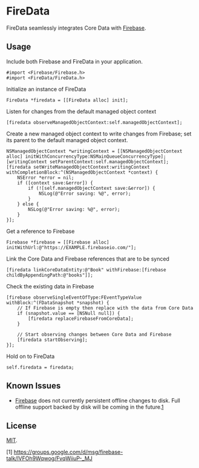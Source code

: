 FireData
========
FireData seamlessly integrates Core Data with [Firebase](http://www.firebase.com).


Usage
-----
Include both Firebase and FireData in your application.

    #import <Firebase/Firebase.h>
    #import <FireData/FireData.h>

Initialize an instance of FireData
    
    FireData *firedata = [[FireData alloc] init];
        
Listen for changes from the default managed object context

    [firedata observeManagedObjectContext:self.managedObjectContext];
    
Create a new managed object context to write changes from Firebase; set its parent to the default managed object context.

    NSManagedObjectContext *writingContext = [[NSManagedObjectContext alloc] initWithConcurrencyType:NSMainQueueConcurrencyType];
    [writingContext setParentContext:self.managedObjectContext];
    [firedata setWriteManagedObjectContext:writingContext withCompletionBlock:^(NSManagedObjectContext *context) {
        NSError *error = nil;
        if ([context save:&error]) {
            if (![self.managedObjectContext save:&error]) {
                NSLog(@"Error saving: %@", error);
            }
        } else {
            NSLog(@"Error saving: %@", error);
        }
    }];
    
Get a reference to Firebase

    Firebase *firebase = [[Firebase alloc] initWithUrl:@"https://EXAMPLE.firebaseio.com/"];
    
Link the Core Data and Firebase references that are to be synced

    [firedata linkCoreDataEntity:@"Book" withFirebase:[firebase childByAppendingPath:@"books"]];
    
Check the existing data in Firebase

    [firebase observeSingleEventOfType:FEventTypeValue withBlock:^(FDataSnapshot *snapshot) {
        // If Firebase is empty then replace with the data from Core Data
        if (snapshot.value == [NSNull null]) {
            [firedata replaceFirebaseFromCoreData];
        }
    
        // Start observing changes between Core Data and Firebase
        [firedata startObserving];
    }];
    
Hold on to FireData
    
    self.firedata = firedata;


Known Issues
------------

* [Firebase](http://www.firebase.com) does not currently persistent offline changes to disk. Full offline support backed by disk will be coming in the future.[1](https://groups.google.com/d/msg/firebase-talk/lVFOh9Wqwog/FvqWiiuP-_MJ)


License
-------
[MIT](https://github.com/overcommitted/FireData/blob/master/LICENSE).


[1] https://groups.google.com/d/msg/firebase-talk/lVFOh9Wqwog/FvqWiiuP-_MJ